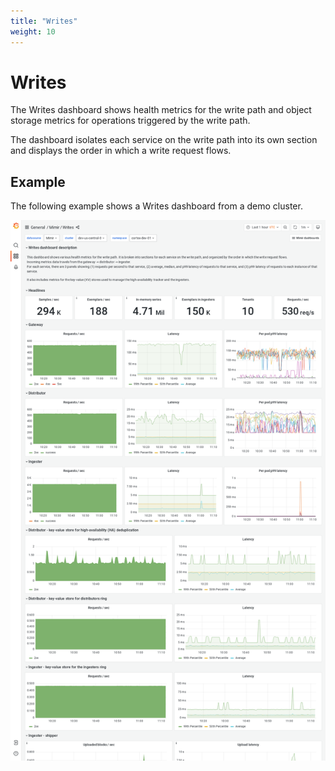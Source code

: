 ```yaml
---
title: "Writes"
weight: 10
---
```


# Writes

The Writes dashboard shows health metrics for the write path and object storage metrics for operations triggered by the write path.

The dashboard isolates each service on the write path into its own section and displays the order in which a write request flows.

## Example

The following example shows a Writes dashboard from a demo cluster.

![Grafana Mimir writes dashboard](../../../images/dashboards/mimir-writes.png)
